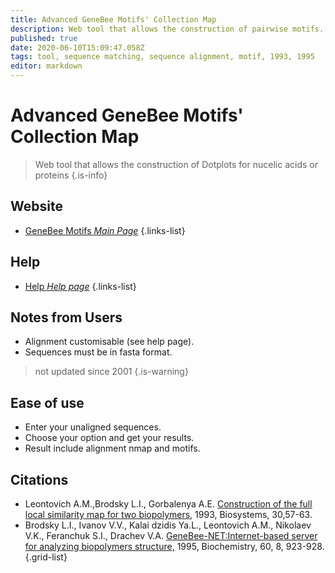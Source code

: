 ```yaml
---
title: Advanced GeneBee Motifs' Collection Map
description: Web tool that allows the construction of pairwise motifs.
published: true
date: 2020-06-10T15:09:47.058Z
tags: tool, sequence matching, sequence alignment, motif, 1993, 1995
editor: markdown
---
```


# Advanced GeneBee Motifs' Collection Map

> Web tool that allows the construction of Dotplots for nucelic acids or proteins
{.is-info}


## Website

- [GeneBee Motifs *Main Page*](http://www.genebee.msu.su/services/dhm/advanced.html)
{.links-list}

## Help
- [Help *Help page*](http://www.genebee.msu.su/services/dhm/help.html)
{.links-list}

## Notes from Users
- Alignment customisable (see help page).
- Sequences must be in fasta format.
> not updated since 2001
{.is-warning}


## Ease of use
- Enter your unaligned sequences.
- Choose your option and get your results.
- Result include alignment nmap and motifs.


## Citations

- Leontovich A.M.,Brodsky L.I., Gorbalenya A.E. [Construction of the full local similarity map for two biopolymers,](http://www.genebee.msu.su/services/papers/BIOSYS_30/BIOSYST.htm) 1993, Biosystems, 30,57-63.
- Brodsky L.I., Ivanov V.V., Kalai dzidis Ya.L., Leontovich A.M., Nikolaev V.K., Feranchuk S.I., Drachev V.A. [GeneBee-NET:Internet-based server for analyzing biopolymers structure,](http://www.genebee.msu.su/services/papers/GNB-NET/GNB-NET.htm) 1995, Biochemistry, 60, 8, 923-928.
{.grid-list}
